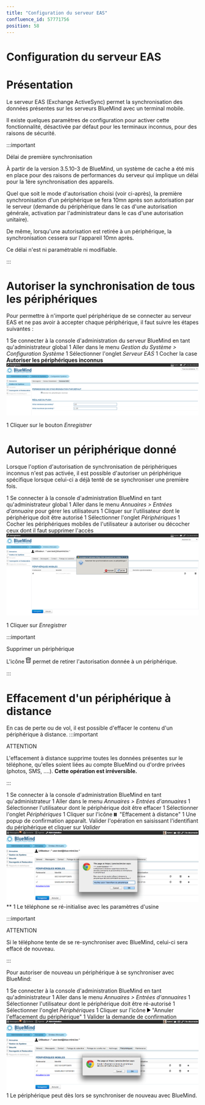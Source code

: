 ```yaml
---
title: "Configuration du serveur EAS"
confluence_id: 57771756
position: 58
---
```

# Configuration du serveur EAS


# Présentation

Le serveur EAS (Exchange ActiveSync) permet la synchronisation des données présentes sur les serveurs BlueMind avec un terminal mobile.

Il existe quelques paramètres de configuration pour activer cette fonctionnalité, désactivée par défaut pour les terminaux inconnus, pour des raisons de sécurité.


:::important

Délai de première synchronisation

À partir de la version 3.5.10-3 de BlueMind, un système de cache a été mis en place pour des raisons de performances du serveur qui implique un délai pour la 1ère synchronisation des appareils.

Quel que soit le mode d'autorisation choisi (voir ci-après), la première synchronisation d'un périphérique se fera 10mn après son autorisation par le serveur (demande du périphérique dans le cas d'une autorisation générale, activation par l'administrateur dans le cas d'une autorisation unitaire).

De même, lorsqu'une autorisation est retirée à un périphérique, la synchronisation cessera sur l'appareil 10mn après.

Ce délai n'est ni paramétrable ni modifiable.

:::

# Autoriser la synchronisation de tous les périphériques

Pour permettre à n'importe quel périphérique de se connecter au serveur EAS et ne pas avoir à accepter chaque périphérique, il faut suivre les étapes suivantes :

1 Se connecter à la console d'administration du serveur BlueMind en tant qu'administrateur global
1 Aller dans le menu *Gestion du Système > Configuration Système*
1 Sélectionner l'onglet *Serveur EAS*
1 Cocher la case **Autoriser les périphériques inconnus**
![](../../attachments/57771756/57771762.png)

1 Cliquer sur le bouton *Enregistrer*


# Autoriser un périphérique donné

Lorsque l'option d'autorisation de synchronisation de périphériques inconnus n'est pas activée, il est possible d'autoriser un périphérique spécifique lorsque celui-ci a déjà tenté de se synchroniser une première fois.

1 Se connecter à la console d'administration BlueMind en tant qu'administrateur global
1 Aller dans le menu *Annuaires > Entrées d'annuaire* pour gérer les utilisateurs
1 Cliquer sur l'utilisateur dont le périphérique doit être autorisé
1 Sélectionner l'onglet *Périphériques*
1 Cocher les périphériques mobiles de l'utilisateur à autoriser ou décocher ceux dont il faut supprimer l'accès
![](../../attachments/57771756/57771763.png)

1 Cliquer sur *Enregistrer*

:::important

Supprimer un périphérique

L'icône ![](../../attachments/57771756/57771759.png) permet de retirer l'autorisation donnée à un périphérique.

:::

# Effacement d'un périphérique à distance

En cas de perte ou de vol, il est possible d'effacer le contenu d'un périphérique à distance.
:::important

ATTENTION

L'effacement à distance supprime toutes les données présentes sur le téléphone, qu'elles soient liées au compte BlueMind ou d'ordre privées (photos, SMS, ....). **Cette opération est irréversible.**

:::

1 Se connecter à la console d'administration BlueMind en tant qu'administrateur
1 Aller dans le menu *Annuaires > Entrées d'annuaires*
1 Sélectionner l'utilisateur dont le périphérique doit être effacer
1 Sélectionner l'onglet *Périphériques*
1 Cliquer sur l'icône ![](../../attachments/57771756/57771760.png)  "Effacement à distance"
1 Une popup de confirmation apparaît. Valider l'opération en saisissant l'identifiant du périphérique et cliquer sur *Valider*
![](../../attachments/57771756/57771758.png)
**
1 Le téléphone se ré-initialise avec les paramètres d'usine

:::important

ATTENTION

Si le téléphone tente de se re-synchroniser avec BlueMind, celui-ci sera effacé de nouveau.

:::

Pour autoriser de nouveau un périphérique à se synchroniser avec BlueMind:

1 Se connecter à la console d'administration BlueMind en tant qu'administrateur
1 Aller dans le menu *Annuaires > Entrées d'annuaires*
1 Sélectionner l'utilisateur dont le périphérique doit être ré-autorisé
1 Sélectionner l'onglet *Périphériques*
1 Cliquer sur l'icône ![](../../attachments/57771756/57771761.png) "Annuler l'effacement du périphérique"
1 Valider la demande de confirmation![](../../attachments/57771756/57771757.png)
1 Le périphérique peut dès lors se synchroniser de nouveau avec BlueMind.


